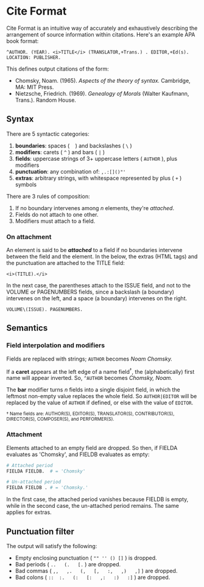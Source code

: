 # Cite Format
Cite Format is an intuitive way of accurately and exhaustively describing the arrangement of source information within citations. Here's an example APA book format:
```
^AUTHOR. (YEAR). <i>TITLE</i> (TRANSLATOR,+Trans.) . EDITOR,+Ed(s). LOCATION: PUBLISHER.
```

This defines output citations of the form:

* Chomsky, Noam. (1965). *Aspects of the theory of syntax.* Cambridge, MA: MIT Press.
* Nietzsche, Friedrich. (1969). *Genealogy of Morals* (Walter Kaufmann, Trans.). Random House.

## Syntax
There are 5 syntactic categories:

1. **boundaries**: spaces ( ` ` ) and backslashes ( `\` )
1. **modifiers**: carets ( `^` ) and bars ( `|` )
1. **fields**: uppercase strings of 3+ uppercase letters ( `AUTHOR` ), plus modifiers
1. **punctuation**: any combination of: `,.:[]()"'`
1. **extras**: arbitrary strings, with whitespace represented by plus ( `+` ) symbols

There are 3 rules of composition:

1. If no boundary intervenes among *n* elements, they're *attached*.
1. Fields do not attach to one other.
1. Modifiers must attach to a field.

### On attachment
An element is said to be ***attached*** to a field if no boundaries intervene between the field and the element. In the below, the extras (HTML tags) and the punctuation are attached to the TITLE field:

```
<i>(TITLE).</i>
```

In the next case, the parentheses attach to the ISSUE field, and not to the VOLUME or PAGENUMBERS fields, since a backslash (a boundary) intervenes on the left, and a space (a boundary) intervenes on the right.

```
VOLUME\(ISSUE). PAGENUMBERS.
```

## Semantics
### Field interpolation and modifiers
Fields are replaced with strings; `AUTHOR` becomes *Noam Chomsky.*

If a **caret** appears at the left edge of a name field<sup>&dagger;</sup>, the (alphabetically) first name will appear inverted. So, `^AUTHOR` becomes *Chomsky, Noam.*

The **bar** modifier turns *n* fields into a single disjoint field, in which the leftmost non-empty value replaces the whole field. So `AUTHOR|EDITOR` will be replaced by the value of `AUTHOR` if defined, or else with the value of `EDITOR`.

<sub>
&dagger; Name fields are: AUTHOR(S), EDITOR(S), TRANSLATOR(S), CONTRIBUTOR(S), DIRECTOR(S), COMPOSER(S), and PERFORMER(S).
</sub>

### Attachment
Elements attached to an empty field are dropped. So then, if FIELDA evaluates as 'Chomsky', and FIELDB evaluates as empty:

```py
# Attached period
FIELDA FIELDB.  # = 'Chomsky'

# Un-attached period
FIELDA FIELDB . # = 'Chomsky.'
```
In the first case, the attached period vanishes because FIELDB is empty, while in the second case, the un-attached period remains. The same applies for extras.

## Punctuation filter
The output will satisfy the following:
* Empty enclosing punctuation ( `"" '' () []` ) is dropped.
* Bad periods ( `..   (.   [.` ) are dropped.
* Bad commas ( `,,   ,.   (,   [,   :,   ,)   ,]` ) are dropped.
* Bad colons ( `::  :.   (:   [:   ,:   :)   :]` ) are dropped.
